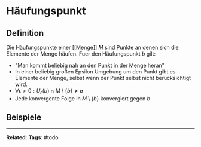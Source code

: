 # Häufungspunkt

## Definition
Die Häufungspunkte einer [[Menge]] $M$ sind Punkte an denen sich die Elemente der Menge häufen. Fuer den Häufungspunkt $b$ gilt:

- "Man kommt beliebig nah an den Punkt in der Menge heran"
- In einer beliebig großen Epsilon Umgebung um den Punkt gibt es Elemente der Menge, selbst wenn der Punkt selbst nicht berücksichtigt wird.
- $\forall \epsilon > 0: U_\epsilon(b) \cap M \setminus \{b\} \neq \emptyset$ 
- Jede konvergente Folge in $M \setminus \{b\}$ konvergiert gegen $b$


## Beispiele


---
**Related**: 
**Tags**: #todo 
